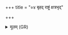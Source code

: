 +++
title = "०४ बृहद् राष्ट्रं क्षत्रभृद्"

+++
<details><summary>मूलम् (GR)</summary>

बृहद् राष्ट्रं क्षत्रभृद् वृद्धवृष्ण्यं  
त्रिष्टुभौजः शुभितम् उग्रवीरम् ।  
इन्द्र स्तोमैः पञ्चदशेन वर्च  
इदं वातेन सगरेण रक्षतु ॥
</details>